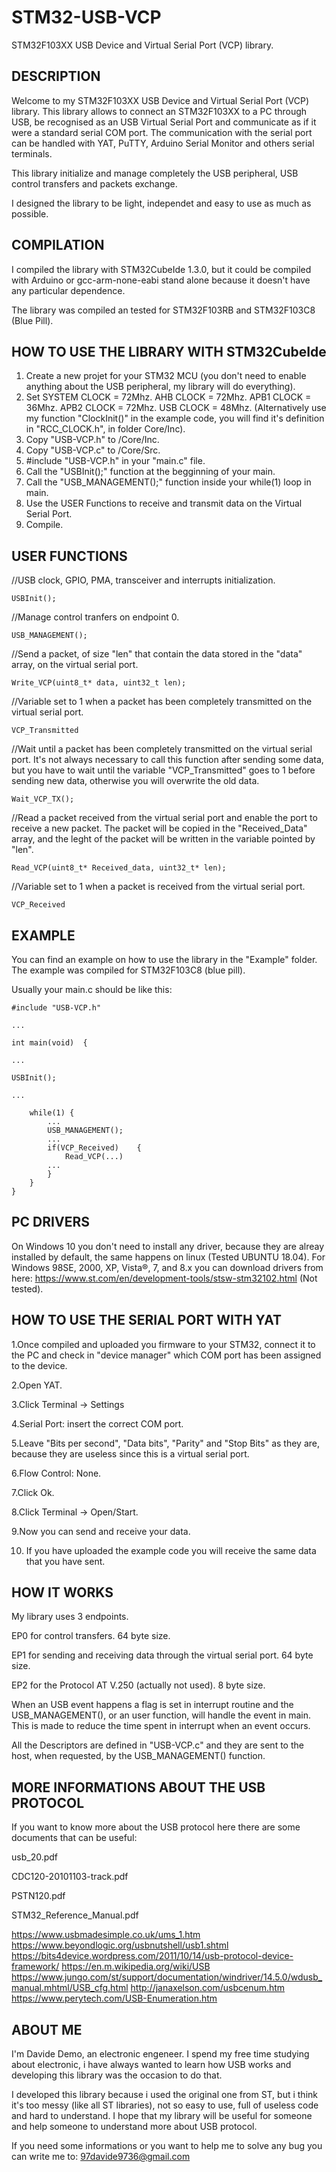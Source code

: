 # STM32-USB-VCP
STM32F103XX USB Device and Virtual Serial Port (VCP) library.

## DESCRIPTION

Welcome to my STM32F103XX USB Device and Virtual Serial Port (VCP) library.
This library allows to connect an STM32F103XX to a PC through USB, be recognised as an USB Virtual Serial Port and
communicate as if it were a standard serial COM port.
The communication with the serial port can be handled with YAT, PuTTY, Arduino Serial Monitor and others serial terminals.

This library initialize and manage completely the USB peripheral, USB control transfers and packets exchange.

I designed the library to be light, independet and easy to use as much as possible.




## COMPILATION

I compiled the library with STM32CubeIde 1.3.0, but it could be compiled with Arduino or gcc-arm-none-eabi stand alone because it doesn't have any
particular dependence.

The library was compiled an tested for STM32F103RB and STM32F103C8 (Blue Pill).





## HOW TO USE THE LIBRARY WITH STM32CubeIde
1. Create a new projet for your STM32 MCU (you don't need to enable anything about the USB peripheral, my library will do everything).
2. Set SYSTEM CLOCK = 72Mhz. AHB CLOCK = 72Mhz. APB1 CLOCK = 36Mhz. APB2 CLOCK = 72Mhz. USB CLOCK = 48Mhz. (Alternatively use my function "ClockInit()" in the example code, you will find it's definition in "RCC_CLOCK.h", in folder Core/Inc).  
3. Copy "USB-VCP.h" to <projet folder>/Core/Inc.
4. Copy "USB-VCP.c" to <projet folder>/Core/Src.
5. #include "USB-VCP.h" in your "main.c" file.
6. Call the "USBInit();" function at the begginning of your main.
7. Call the "USB_MANAGEMENT();" function inside your while(1) loop in main.
8. Use the USER Functions to receive and transmit data on the Virtual Serial Port.
9. Compile.





## USER FUNCTIONS

//USB clock, GPIO, PMA, transceiver and interrupts initialization.  
```
USBInit();											
```

//Manage control tranfers on endpoint 0.  
```
USB_MANAGEMENT();									
```

//Send a packet, of size "len" that contain the data stored in the "data" array, on the virtual serial port.  
```
Write_VCP(uint8_t* data, uint32_t len);				
```

//Variable set to 1 when a packet has been completely transmitted on the virtual serial port.  
```
VCP_Transmitted										
```

//Wait until a packet has been completely transmitted on the virtual serial port. It's not always necessary to call this function after sending some data, but you have to wait until the variable "VCP_Transmitted" goes to 1 before sending new data, otherwise you will overwrite the old data.  
```
Wait_VCP_TX();										
```

//Read a packet received from the virtual serial port and enable the port to receive a new packet. The packet will be copied in the "Received_Data" array, and the leght of the packet will be written in the variable pointed by "len".  
```
Read_VCP(uint8_t* Received_data, uint32_t* len);	
```

//Variable set to 1 when a packet is received from the virtual serial port.  
```
VCP_Received										
```




## EXAMPLE

You can find an example on how to use the library in the "Example" folder. The example was compiled for STM32F103C8 (blue pill).

Usually your main.c should be like this:


```
#include "USB-VCP.h"

...

int main(void)	{

...

USBInit();

...	
	
	while(1) {
		...
		USB_MANAGEMENT();
		...
		if(VCP_Received)	{
			Read_VCP(...)		 
		...
		}
	}
}
```





## PC DRIVERS

On Windows 10 you don't need to install any driver, because they are alreay installed by default, the same happens on linux (Tested UBUNTU 18.04).
For Windows 98SE, 2000, XP, Vista®, 7, and 8.x you can download drivers from here:
https://www.st.com/en/development-tools/stsw-stm32102.html
(Not tested).





## HOW TO USE THE SERIAL PORT WITH YAT

1.Once compiled and uploaded you firmware to your STM32, connect it to the PC and check in "device manager" which COM port has been assigned to the device.

2.Open YAT.

3.Click Terminal -> Settings

4.Serial Port: insert the correct COM port.

5.Leave "Bits per second", "Data bits", "Parity" and "Stop Bits" as they are, because they are useless since this is a virtual serial port.

6.Flow Control: None.

7.Click Ok.

8.Click Terminal -> Open/Start.

9.Now you can send and receive your data.

10. If you have uploaded the example code you will receive the same data that you have sent.




## HOW IT WORKS

My library uses 3 endpoints.

EP0 for control transfers. 64 byte size.

EP1 for sending and receiving data through the virtual serial port. 64 byte size.

EP2 for the Protocol AT V.250 (actually not used).	8 byte size.

When an USB event happens a flag is set in interrupt routine and the USB_MANAGEMENT(), or an user function, will handle the event in main.
This is made to reduce the time spent in interrupt when an event occurs.

All the Descriptors are defined in "USB-VCP.c" and they are sent to the host, when requested, by the USB_MANAGEMENT() function.




## MORE INFORMATIONS ABOUT THE USB PROTOCOL

If you want to know more about the USB protocol here there are some documents that can be useful:

usb_20.pdf

CDC120-20101103-track.pdf

PSTN120.pdf

STM32_Reference_Manual.pdf

https://www.usbmadesimple.co.uk/ums_1.htm
https://www.beyondlogic.org/usbnutshell/usb1.shtml
https://bits4device.wordpress.com/2011/10/14/usb-protocol-device-framework/
https://en.m.wikipedia.org/wiki/USB
https://www.jungo.com/st/support/documentation/windriver/14.5.0/wdusb_manual.mhtml/USB_cfg.html
http://janaxelson.com/usbcenum.htm
https://www.perytech.com/USB-Enumeration.htm





## ABOUT ME

I'm Davide Demo, an electronic engeneer.
I spend my free time studying about electronic, i have always wanted to learn how USB works and developing this library was the occasion to do that.

I developed this library because i used the original one from ST, but i think it's too messy (like all ST libraries), not so easy to use, full of useless code and hard to understand.
I hope that my library will be useful for someone and help someone to understand more about USB protocol.

If you need some informations or you want to help me to solve any bug you can write me to: 97davide9736@gmail.com